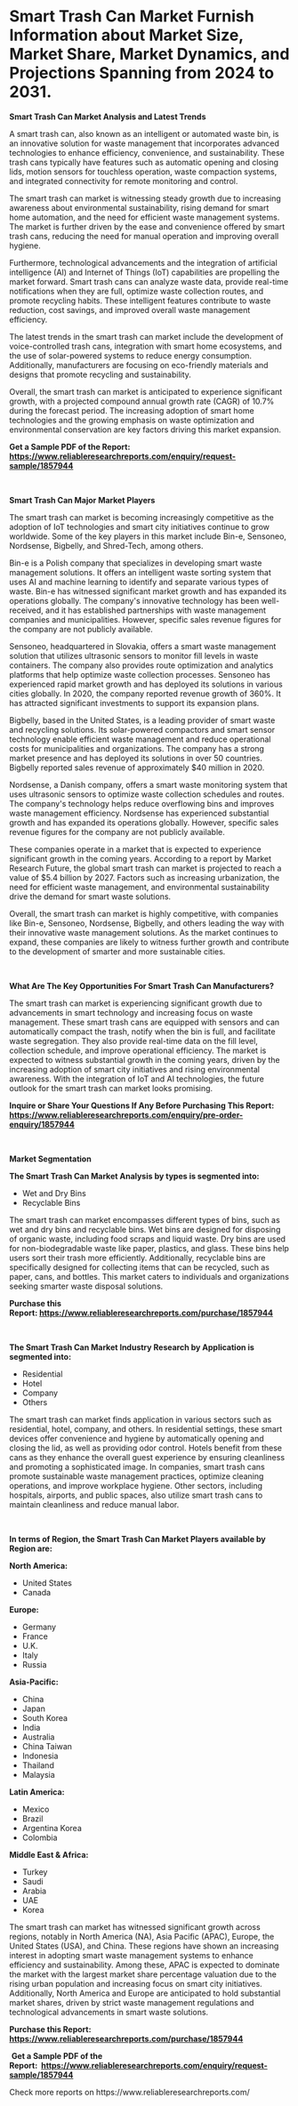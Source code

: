 <p><h1>Smart Trash Can Market Furnish Information about Market Size, Market Share, Market Dynamics, and Projections Spanning from 2024 to 2031.</h1></p><p><strong>Smart Trash Can Market Analysis and Latest Trends</strong></p>
<p><p>A smart trash can, also known as an intelligent or automated waste bin, is an innovative solution for waste management that incorporates advanced technologies to enhance efficiency, convenience, and sustainability. These trash cans typically have features such as automatic opening and closing lids, motion sensors for touchless operation, waste compaction systems, and integrated connectivity for remote monitoring and control.</p><p>The smart trash can market is witnessing steady growth due to increasing awareness about environmental sustainability, rising demand for smart home automation, and the need for efficient waste management systems. The market is further driven by the ease and convenience offered by smart trash cans, reducing the need for manual operation and improving overall hygiene.</p><p>Furthermore, technological advancements and the integration of artificial intelligence (AI) and Internet of Things (IoT) capabilities are propelling the market forward. Smart trash cans can analyze waste data, provide real-time notifications when they are full, optimize waste collection routes, and promote recycling habits. These intelligent features contribute to waste reduction, cost savings, and improved overall waste management efficiency.</p><p>The latest trends in the smart trash can market include the development of voice-controlled trash cans, integration with smart home ecosystems, and the use of solar-powered systems to reduce energy consumption. Additionally, manufacturers are focusing on eco-friendly materials and designs that promote recycling and sustainability.</p><p>Overall, the smart trash can market is anticipated to experience significant growth, with a projected compound annual growth rate (CAGR) of 10.7% during the forecast period. The increasing adoption of smart home technologies and the growing emphasis on waste optimization and environmental conservation are key factors driving this market expansion.</p></p>
<p><strong>Get a Sample PDF of the Report:&nbsp; <a href="https://www.reliableresearchreports.com/enquiry/request-sample/1857944">https://www.reliableresearchreports.com/enquiry/request-sample/1857944</a></strong></p>
<p>&nbsp;</p>
<p><strong>Smart Trash Can Major Market Players</strong></p>
<p><p>The smart trash can market is becoming increasingly competitive as the adoption of IoT technologies and smart city initiatives continue to grow worldwide. Some of the key players in this market include Bin-e, Sensoneo, Nordsense, Bigbelly, and Shred-Tech, among others.</p><p>Bin-e is a Polish company that specializes in developing smart waste management solutions. It offers an intelligent waste sorting system that uses AI and machine learning to identify and separate various types of waste. Bin-e has witnessed significant market growth and has expanded its operations globally. The company's innovative technology has been well-received, and it has established partnerships with waste management companies and municipalities. However, specific sales revenue figures for the company are not publicly available.</p><p>Sensoneo, headquartered in Slovakia, offers a smart waste management solution that utilizes ultrasonic sensors to monitor fill levels in waste containers. The company also provides route optimization and analytics platforms that help optimize waste collection processes. Sensoneo has experienced rapid market growth and has deployed its solutions in various cities globally. In 2020, the company reported revenue growth of 360%. It has attracted significant investments to support its expansion plans.</p><p>Bigbelly, based in the United States, is a leading provider of smart waste and recycling solutions. Its solar-powered compactors and smart sensor technology enable efficient waste management and reduce operational costs for municipalities and organizations. The company has a strong market presence and has deployed its solutions in over 50 countries. Bigbelly reported sales revenue of approximately $40 million in 2020.</p><p>Nordsense, a Danish company, offers a smart waste monitoring system that uses ultrasonic sensors to optimize waste collection schedules and routes. The company's technology helps reduce overflowing bins and improves waste management efficiency. Nordsense has experienced substantial growth and has expanded its operations globally. However, specific sales revenue figures for the company are not publicly available.</p><p>These companies operate in a market that is expected to experience significant growth in the coming years. According to a report by Market Research Future, the global smart trash can market is projected to reach a value of $5.4 billion by 2027. Factors such as increasing urbanization, the need for efficient waste management, and environmental sustainability drive the demand for smart waste solutions.</p><p>Overall, the smart trash can market is highly competitive, with companies like Bin-e, Sensoneo, Nordsense, Bigbelly, and others leading the way with their innovative waste management solutions. As the market continues to expand, these companies are likely to witness further growth and contribute to the development of smarter and more sustainable cities.</p></p>
<p>&nbsp;</p>
<p><strong>What Are The Key Opportunities For Smart Trash Can Manufacturers?</strong></p>
<p><p>The smart trash can market is experiencing significant growth due to advancements in smart technology and increasing focus on waste management. These smart trash cans are equipped with sensors and can automatically compact the trash, notify when the bin is full, and facilitate waste segregation. They also provide real-time data on the fill level, collection schedule, and improve operational efficiency. The market is expected to witness substantial growth in the coming years, driven by the increasing adoption of smart city initiatives and rising environmental awareness. With the integration of IoT and AI technologies, the future outlook for the smart trash can market looks promising.</p></p>
<p><strong>Inquire or Share Your Questions If Any Before Purchasing This Report: <a href="https://www.reliableresearchreports.com/enquiry/pre-order-enquiry/1857944">https://www.reliableresearchreports.com/enquiry/pre-order-enquiry/1857944</a></strong></p>
<p>&nbsp;</p>
<p><strong>Market Segmentation</strong></p>
<p><strong>The Smart Trash Can Market Analysis by types is segmented into:</strong></p>
<p><ul><li>Wet and Dry Bins</li><li>Recyclable Bins</li></ul></p>
<p><p>The smart trash can market encompasses different types of bins, such as wet and dry bins and recyclable bins. Wet bins are designed for disposing of organic waste, including food scraps and liquid waste. Dry bins are used for non-biodegradable waste like paper, plastics, and glass. These bins help users sort their trash more efficiently. Additionally, recyclable bins are specifically designed for collecting items that can be recycled, such as paper, cans, and bottles. This market caters to individuals and organizations seeking smarter waste disposal solutions.</p></p>
<p><strong>Purchase this Report:&nbsp;<a href="https://www.reliableresearchreports.com/purchase/1857944">https://www.reliableresearchreports.com/purchase/1857944</a></strong></p>
<p>&nbsp;</p>
<p><strong>The Smart Trash Can Market Industry Research by Application is segmented into:</strong></p>
<p><ul><li>Residential</li><li>Hotel</li><li>Company</li><li>Others</li></ul></p>
<p><p>The smart trash can market finds application in various sectors such as residential, hotel, company, and others. In residential settings, these smart devices offer convenience and hygiene by automatically opening and closing the lid, as well as providing odor control. Hotels benefit from these cans as they enhance the overall guest experience by ensuring cleanliness and promoting a sophisticated image. In companies, smart trash cans promote sustainable waste management practices, optimize cleaning operations, and improve workplace hygiene. Other sectors, including hospitals, airports, and public spaces, also utilize smart trash cans to maintain cleanliness and reduce manual labor.</p></p>
<p>&nbsp;</p>
<p><strong>In terms of Region, the Smart Trash Can Market Players available by Region are:</strong></p>
<p>
    <p> <strong> North America: </strong>
        <ul>
            <li>United States</li>
            <li>Canada</li>
        </ul>
        </p> 
    <p> <strong> Europe: </strong>
        <ul>
            <li>Germany</li>
            <li>France</li>
            <li>U.K.</li>
            <li>Italy</li>
            <li>Russia</li>
        </ul>
        </p> 
    <p> <strong> Asia-Pacific: </strong>
        <ul>
            <li>China</li>
            <li>Japan</li>
            <li>South Korea</li>
            <li>India</li>
            <li>Australia</li>
            <li>China Taiwan</li>
            <li>Indonesia</li>
            <li>Thailand</li>
            <li>Malaysia</li>
        </ul>
        </p> 
    <p> <strong> Latin America: </strong>
        <ul>
            <li>Mexico</li>
            <li>Brazil</li>
            <li>Argentina Korea</li>
            <li>Colombia</li>
        </ul>
        </p> 
    <p> <strong> Middle East & Africa: </strong>
        <ul>
            <li>Turkey</li>
            <li>Saudi</li>
            <li>Arabia</li>
            <li>UAE</li>
            <li>Korea</li>
        </ul>
    </p>
    </p>
<p><p>The smart trash can market has witnessed significant growth across regions, notably in North America (NA), Asia Pacific (APAC), Europe, the United States (USA), and China. These regions have shown an increasing interest in adopting smart waste management systems to enhance efficiency and sustainability. Among these, APAC is expected to dominate the market with the largest market share percentage valuation due to the rising urban population and increasing focus on smart city initiatives. Additionally, North America and Europe are anticipated to hold substantial market shares, driven by strict waste management regulations and technological advancements in smart waste solutions.</p></p>
<p><strong>Purchase this Report: <a href="https://www.reliableresearchreports.com/purchase/1857944">https://www.reliableresearchreports.com/purchase/1857944</a></strong></p>
<p>&nbsp;<strong>Get a Sample PDF of the Report:&nbsp;&nbsp;<a href="https://www.reliableresearchreports.com/enquiry/request-sample/1857944">https://www.reliableresearchreports.com/enquiry/request-sample/1857944</a></strong></p>
<p><strong></strong></p>
<p>Check more reports on https://www.reliableresearchreports.com/</p>